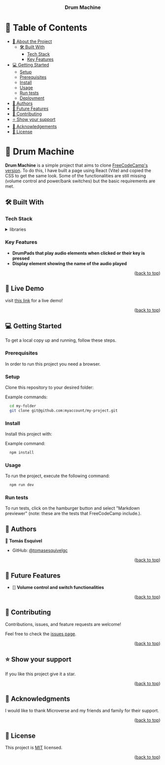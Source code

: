 <a name="readme-top"></a>

<div align="center">

  <h3><b>Drum Machine</b></h3>

</div>

<!-- TABLE OF CONTENTS -->

# 📗 Table of Contents

- [📖 About the Project](#about-project)
  - [🛠 Built With](#built-with)
    - [Tech Stack](#tech-stack)
    - [Key Features](#key-features)
- [💻 Getting Started](#getting-started)
  - [Setup](#setup)
  - [Prerequisites](#prerequisites)
  - [Install](#install)
  - [Usage](#usage)
  - [Run tests](#run-tests)
  - [Deployment](#deployment)
- [👥 Authors](#authors)
- [🔭 Future Features](#future-features)
- [🤝 Contributing](#contributing)
- [⭐️ Show your support](#support)
- [🙏 Acknowledgements](#acknowledgements)
- [📝 License](#license)

<!-- PROJECT DESCRIPTION -->

# 📖 Drum Machine <a name="about-project"></a>

**Drum Machine** is a simple project that aims to clone [FreeCodeCamp's version](https://drum-machine.freecodecamp.rocks). To do this, I have built a page using React (Vite) and copied the CSS to get the same look. Some of the functionalities are still missing (volume control and power/bank switches) but the basic requirements are met.

## 🛠 Built With <a name="built-with"></a>

### Tech Stack <a name="tech-stack"></a>

<details>
  <summary>libraries</summary>
  <ul>
    <li><a href="https://reactjs.org/">React.js</a></li>
    <li><a href="https://vitejs.dev">Vite</a></li>
    <li><a href="https://cdnjs.com/libraries/marked">Marked</a></li>
  </ul>
  <summary>Languages</summary>
  <ul>
    <li><a href="https://lenguajecss.com/css/introduccion/que-es-css/">CSS</a></li>
    <li><a href="https://www.javascript.com">Javascript</a></li>
    <li><a href="https://html.com">HTML</a></li>
  </ul>
</details>

<!-- Features -->

### Key Features <a name="key-features"></a>

- **DrumPads that play audio elements when clicked or their key is pressed**
- **Display element showing the name of the audio played**

<p align="right">(<a href="#readme-top">back to top</a>)</p>

<!-- LIVE DEMO -->

## 🚀 Live Demo <a name="live-demo"></a>

visit [this link](https://development--joyful-fudge-583c6a.netlify.app) for a live demo!

<p align="right">(<a href="#readme-top">back to top</a>)</p>

<!-- GETTING STARTED -->

## 💻 Getting Started <a name="getting-started"></a>

To get a local copy up and running, follow these steps.

### Prerequisites

In order to run this project you need a browser.

### Setup

Clone this repository to your desired folder:

Example commands:

```sh
  cd my-folder
  git clone git@github.com:myaccount/my-project.git
```

### Install

Install this project with:


Example command:

```sh
  npm install
```

### Usage

To run the project, execute the following command:

```sh
  npm run dev
```

### Run tests

To run tests, click on the hamburger button and select "Markdown previewer" (note: these are the tests that FreeCodeCamp include.).

<!-- AUTHORS -->

## 👥 Authors <a name="authors"></a>

👤 **Tomás Esquivel**

- GitHub: [@tomasesquivelgc](https://github.com/tomasesquivelgc)

<p align="right">(<a href="#readme-top">back to top</a>)</p>

<!-- FUTURE FEATURES -->

## 🔭 Future Features <a name="future-features"></a>

- [] **Volume control and switch functionalities**

<p align="right">(<a href="#readme-top">back to top</a>)</p>

<!-- CONTRIBUTING -->

## 🤝 Contributing <a name="contributing"></a>

Contributions, issues, and feature requests are welcome!

Feel free to check the [issues page](../../issues/).

<p align="right">(<a href="#readme-top">back to top</a>)</p>

<!-- SUPPORT -->

## ⭐️ Show your support <a name="support"></a>

If you like this project give it a star.

<p align="right">(<a href="#readme-top">back to top</a>)</p>

<!-- ACKNOWLEDGEMENTS -->

## 🙏 Acknowledgments <a name="acknowledgements"></a>

I would like to thank Microverse and my friends and family for their support.

<p align="right">(<a href="#readme-top">back to top</a>)</p>

<!-- LICENSE -->

## 📝 License <a name="license"></a>

This project is [MIT](./LICENSE) licensed.

<p align="right">(<a href="#readme-top">back to top</a>)</p>

